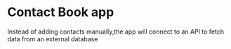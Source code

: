 # Contact Book app
 Instead of adding contacts manually,the app will connect to an API to fetch data from an external database
